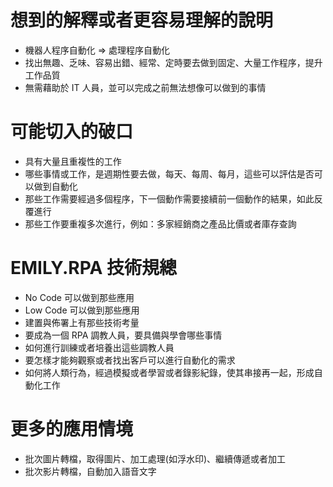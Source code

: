 # 想到的解釋或者更容易理解的說明

* 機器人程序自動化 => 處理程序自動化
* 找出無趣、乏味、容易出錯、經常、定時要去做到固定、大量工作程序，提升工作品質
* 無需藉助於 IT 人員，並可以完成之前無法想像可以做到的事情

# 可能切入的破口

* 具有大量且重複性的工作
* 哪些事情或工作，是週期性要去做，每天、每周、每月，這些可以評估是否可以做到自動化
* 那些工作需要經過多個程序，下一個動作需要接續前一個動作的結果，如此反覆進行
* 那些工作要重複多次進行，例如：多家經銷商之產品比價或者庫存查詢

# EMILY.RPA 技術規總

* No Code 可以做到那些應用
* Low Code 可以做到那些應用
* 建置與佈署上有那些技術考量
* 要成為一個 RPA 調教人員，要具備與學會哪些事情
* 如何進行訓練或者培養出這些調教人員
* 要怎樣才能夠觀察或者找出客戶可以進行自動化的需求
* 如何將人類行為，經過模擬或者學習或者錄影紀錄，使其串接再一起，形成自動化工作

# 更多的應用情境

* 批次圖片轉檔，取得圖片、加工處理(如浮水印)、繼續傳遞或者加工
* 批次影片轉檔，自動加入語音文字